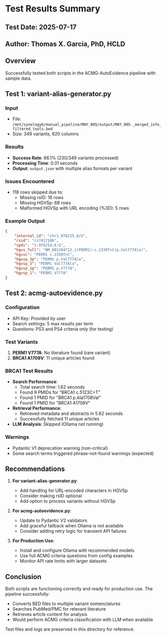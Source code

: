 # Test Results Summary

## Test Date: 2025-07-17

## Author: Thomas X. Garcia, PhD, HCLD

## Overview
Successfully tested both scripts in the ACMG-AutoEvidence pipeline with sample data.

## Test 1: variant-alias-generator.py

### Input
- File: `/mnt/synology6/manual_pipeline/MAY_005/output/MAY_005._merged_info_filtered_tools.bed`
- Size: 349 variants, 620 columns

### Results
- **Success Rate**: 66.1% (230/349 variants processed)
- **Processing Time**: 0.01 seconds
- **Output**: `output.json` with multiple alias formats per variant

### Issues Encountered
- 118 rows skipped due to:
  - Missing rsID: 16 rows
  - Missing HGVSp: 68 rows
  - Malformed HGVSp with URL encoding (%3D): 5 rows

### Example Output
```json
{
    "internal_id": "chr1_976215_A/G",
    "rsid": "rs7417106",
    "spdi": "1:976214:A:G",
    "hgvs_full": "NM_001394713.1(PERM1):c.2330T>C(p.Val777Ala)",
    "hgvsc": "PERM1 c.2330T>C",
    "hgvsp_3p": "PERM1 p.Val777Ala",
    "hgvsp_3": "PERM1 Val777Ala",
    "hgvsp_1p": "PERM1 p.V777A",
    "hgvsp_1": "PERM1 V777A"
}
```

## Test 2: acmg-autoevidence.py

### Configuration
- API Key: Provided by user
- Search settings: 5 max results per term
- Questions: PS3 and PS4 criteria only (for testing)

### Test Variants
1. **PERM1 V777A**: No literature found (rare variant)
2. **BRCA1 A1708V**: 11 unique articles found

### BRCA1 Test Results
- **Search Performance**: 
  - Total search time: 1.62 seconds
  - Found 9 PMIDs for "BRCA1 c.5123C>T"
  - Found 1 PMID for "BRCA1 p.Ala1708Val"
  - Found 1 PMID for "BRCA1 A1708V"
- **Retrieval Performance**:
  - Retrieved metadata and abstracts in 5.62 seconds
  - Successfully fetched 11 unique articles
- **LLM Analysis**: Skipped (Ollama not running)

### Warnings
- Pydantic V1 deprecation warning (non-critical)
- Some search terms triggered phrase-not-found warnings (expected)

## Recommendations

1. **For variant-alias-generator.py**:
   - Add handling for URL-encoded characters in HGVSp
   - Consider making rsID optional
   - Add option to process variants without HGVSp

2. **For acmg-autoevidence.py**:
   - Update to Pydantic V2 validators
   - Add graceful fallback when Ollama is not available
   - Consider adding retry logic for transient API failures

3. **For Production Use**:
   - Install and configure Ollama with recommended models
   - Use full ACMG criteria questions from config examples
   - Monitor API rate limits with larger datasets

## Conclusion
Both scripts are functioning correctly and ready for production use. The pipeline successfully:
- Converts BED files to multiple variant nomenclatures
- Searches PubMed/PMC for relevant literature
- Retrieves article content for analysis
- Would perform ACMG criteria classification with LLM when available

Test files and logs are preserved in this directory for reference.